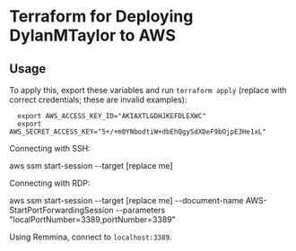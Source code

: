 # Terraform for Deploying DylanMTaylor to AWS

## Usage

To apply this, export these variables and run `terraform apply` (replace with correct credentials; these are invalid examples):

```
  export AWS_ACCESS_KEY_ID="AKIAXTLGDHJKEFDLEXWC"
  export AWS_SECRET_ACCESS_KEY="5+/+m0YNbodtiW+dbEhQgySdXDeF9bOjpE3He1xL"
```

Connecting with SSH:

aws ssm start-session --target [replace me]

Connecting with RDP:

aws ssm start-session --target [replace me]  --document-name AWS-StartPortForwardingSession --parameters "localPortNumber=3389,portNumber=3389"

Using Remmina, connect to `localhost:3389`.